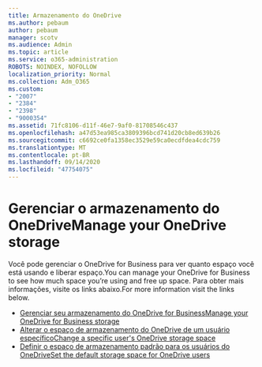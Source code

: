 ```yaml
---
title: Armazenamento do OneDrive
ms.author: pebaum
author: pebaum
manager: scotv
ms.audience: Admin
ms.topic: article
ms.service: o365-administration
ROBOTS: NOINDEX, NOFOLLOW
localization_priority: Normal
ms.collection: Adm_O365
ms.custom:
- "2007"
- "2384"
- "2398"
- "9000354"
ms.assetid: 71fc8106-d11f-46e7-9af0-81708546c437
ms.openlocfilehash: a47d53ea985ca3809396bcd741d20cb8ed639b26
ms.sourcegitcommit: c6692ce0fa1358ec3529e59ca0ecdfdea4cdc759
ms.translationtype: MT
ms.contentlocale: pt-BR
ms.lasthandoff: 09/14/2020
ms.locfileid: "47754075"
---
```

# <a name="manage-your-onedrive-storage"></a><span data-ttu-id="b07d4-102">Gerenciar o armazenamento do OneDrive</span><span class="sxs-lookup"><span data-stu-id="b07d4-102">Manage your OneDrive storage</span></span>

<span data-ttu-id="b07d4-103">Você pode gerenciar o OneDrive for Business para ver quanto espaço você está usando e liberar espaço.</span><span class="sxs-lookup"><span data-stu-id="b07d4-103">You can manage your OneDrive for Business to see how much space you’re using and free up space.</span></span>  <span data-ttu-id="b07d4-104">Para obter mais informações, visite os links abaixo.</span><span class="sxs-lookup"><span data-stu-id="b07d4-104">For more information visit the links below.</span></span>

- [<span data-ttu-id="b07d4-105">Gerenciar seu armazenamento do OneDrive for Business</span><span class="sxs-lookup"><span data-stu-id="b07d4-105">Manage your OneDrive for Business storage</span></span>](https://support.microsoft.com/office/31519161-059c-4764-b6f8-f5cd29f7fe68)
- [<span data-ttu-id="b07d4-106">Alterar o espaço de armazenamento do OneDrive de um usuário específico</span><span class="sxs-lookup"><span data-stu-id="b07d4-106">Change a specific user's OneDrive storage space</span></span>](https://docs.microsoft.com/onedrive/change-user-storage)
- [<span data-ttu-id="b07d4-107">Definir o espaço de armazenamento padrão para os usuários do OneDrive</span><span class="sxs-lookup"><span data-stu-id="b07d4-107">Set the default storage space for OneDrive users</span></span>](https://docs.microsoft.com/onedrive/set-default-storage-space)